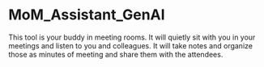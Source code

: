 # MoM_Assistant_GenAI
This tool is your buddy in meeting rooms. It will quietly sit with you in your meetings and listen to you and colleagues. It will take notes and organize those as minutes of meeting and share them with the attendees.
